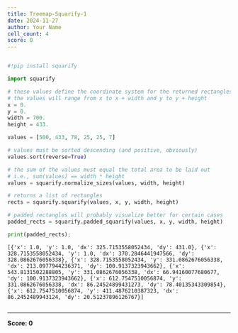 ```yaml
---
title: Treemap-Squarify-1
date: 2024-11-27
author: Your Name
cell_count: 4
score: 0
---
```


```python

```


```python
#!pip install squarify
```


```python
import squarify

# these values define the coordinate system for the returned rectangles
# the values will range from x to x + width and y to y + height
x = 0.
y = 0.
width = 700.
height = 433.

values = [500, 433, 78, 25, 25, 7]

# values must be sorted descending (and positive, obviously)
values.sort(reverse=True)

# the sum of the values must equal the total area to be laid out
# i.e., sum(values) == width * height
values = squarify.normalize_sizes(values, width, height)

# returns a list of rectangles
rects = squarify.squarify(values, x, y, width, height)

# padded rectangles will probably visualize better for certain cases
padded_rects = squarify.padded_squarify(values, x, y, width, height)

print(padded_rects);
```

    [{'x': 1.0, 'y': 1.0, 'dx': 325.7153558052434, 'dy': 431.0}, {'x': 328.7153558052434, 'y': 1.0, 'dx': 370.2846441947566, 'dy': 328.0862676056338}, {'x': 328.7153558052434, 'y': 331.0862676056338, 'dx': 213.0977944236371, 'dy': 100.9137323943662}, {'x': 543.8131502288805, 'y': 331.0862676056338, 'dx': 66.94160077680677, 'dy': 100.9137323943662}, {'x': 612.7547510056874, 'y': 331.0862676056338, 'dx': 86.24524899431273, 'dy': 78.40135343309854}, {'x': 612.7547510056874, 'y': 411.4876210387323, 'dx': 86.2452489943124, 'dy': 20.51237896126767}]



```python

```


---
**Score: 0**
